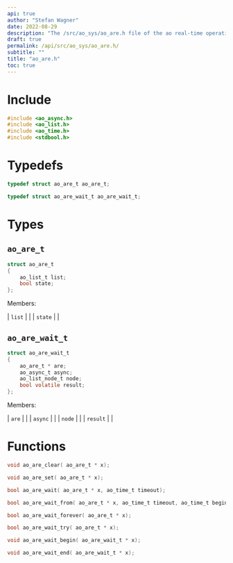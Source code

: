 ```yaml
---
api: true
author: "Stefan Wagner"
date: 2022-08-29
description: "The /src/ao_sys/ao_are.h file of the ao real-time operating system."
draft: true
permalink: /api/src/ao_sys/ao_are.h/
subtitle: ""
title: "ao_are.h"
toc: true
---
```


# Include

```c
#include <ao_async.h>
#include <ao_list.h>
#include <ao_time.h>
#include <stdbool.h>
```

# Typedefs

```c
typedef struct ao_are_t ao_are_t;
```

```c
typedef struct ao_are_wait_t ao_are_wait_t;
```

# Types

## `ao_are_t`

```c
struct ao_are_t
{
    ao_list_t list;
    bool state;
};
```

Members:

| `list` | |
| `state` | |

## `ao_are_wait_t`

```c
struct ao_are_wait_t
{
    ao_are_t * are;
    ao_async_t async;
    ao_list_node_t node;
    bool volatile result;
};
```

Members:

| `are` | |
| `async` | |
| `node` | |
| `result` | |

# Functions

```c
void ao_are_clear( ao_are_t * x);
```

```c
void ao_are_set( ao_are_t * x);
```

```c
bool ao_are_wait( ao_are_t * x, ao_time_t timeout);
```

```c
bool ao_are_wait_from( ao_are_t * x, ao_time_t timeout, ao_time_t beginning);
```

```c
bool ao_are_wait_forever( ao_are_t * x);
```

```c
bool ao_are_wait_try( ao_are_t * x);
```

```c
void ao_are_wait_begin( ao_are_wait_t * x);
```

```c
void ao_are_wait_end( ao_are_wait_t * x);
```

